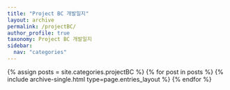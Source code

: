 ```yaml
---
title: "Project BC 개발일지"
layout: archive
permalink: /projectBC/
author_profile: true
taxonomy: Project BC 개발일지
sidebar:
  nav: "categories"
---
```



{% assign posts = site.categories.projectBC %}
{% for post in posts %} {% include archive-single.html type=page.entries_layout %} {% endfor %}
